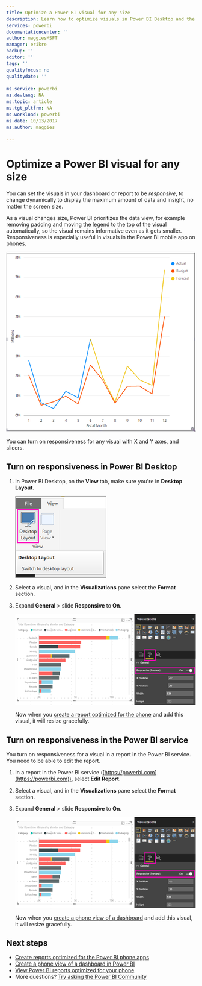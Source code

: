 ```yaml
---
title: Optimize a Power BI visual for any size
description: Learn how to optimize visuals in Power BI Desktop and the Power BI service for the Power BI phone apps.
services: powerbi
documentationcenter: ''
author: maggiesMSFT
manager: erikre
backup: ''
editor: ''
tags: ''
qualityfocus: no
qualitydate: ''

ms.service: powerbi
ms.devlang: NA
ms.topic: article
ms.tgt_pltfrm: NA
ms.workload: powerbi
ms.date: 10/13/2017
ms.author: maggies

---
```

# Optimize a Power BI visual for any size
You can set the visuals in your dashboard or report to be *responsive*, to change dynamically to display the maximum amount of data and insight, no matter the screen size.

As a visual changes size, Power BI prioritizes the data view, for example removing padding and moving the legend to the top of the visual automatically, so the visual remains informative even as it gets smaller. Responsiveness is especially useful in visuals in the Power BI mobile app on phones.

![Responsive visual resizing](media/desktop-create-responsive-visuals/power-bi-responsive-visual.gif)

You can turn on responsiveness for any visual with X and Y axes, and slicers.

## Turn on responsiveness in Power BI Desktop
1. In Power BI Desktop, on the **View** tab, make sure you're in **Desktop Layout**.
   
    ![Desktop Layout icon](media/desktop-create-responsive-visuals/power-bi-desktop-layout.png)
2. Select a visual, and in the **Visualizations** pane select the **Format** section.
3. Expand **General** > slide **Responsive** to **On**.
   
    ![Responsive on](media/desktop-create-responsive-visuals/power-bi-turn-responsive-on.png)
   
     Now when you [create a report optimized for the phone](desktop-create-phone-report.md) and add this visual, it will resize gracefully.

## Turn on responsiveness in the Power BI service
You turn on responsiveness for a visual in a report in the Power BI service. You need to be able to edit the report.

1. In a report in the Power BI service ([https://powerbi.com](https://powerbi.com)), select **Edit Report**.
2. Select a visual, and in the **Visualizations** pane select the **Format** section.
3. Expand **General** > slide **Responsive** to **On**.
   
    ![Responsive on](media/desktop-create-responsive-visuals/power-bi-turn-responsive-on.png)
   
     Now when you [create a phone view of a dashboard](service-create-dashboard-mobile-phone-view.md) and add this visual, it will resize gracefully.

## Next steps
* [Create reports optimized for the Power BI phone apps](desktop-create-phone-report.md)
* [Create a phone view of a dashboard in Power BI](service-create-dashboard-mobile-phone-view.md)
* [View Power BI reports optimized for your phone](mobile-apps-view-phone-report.md)
* More questions? [Try asking the Power BI Community](http://community.powerbi.com/)

